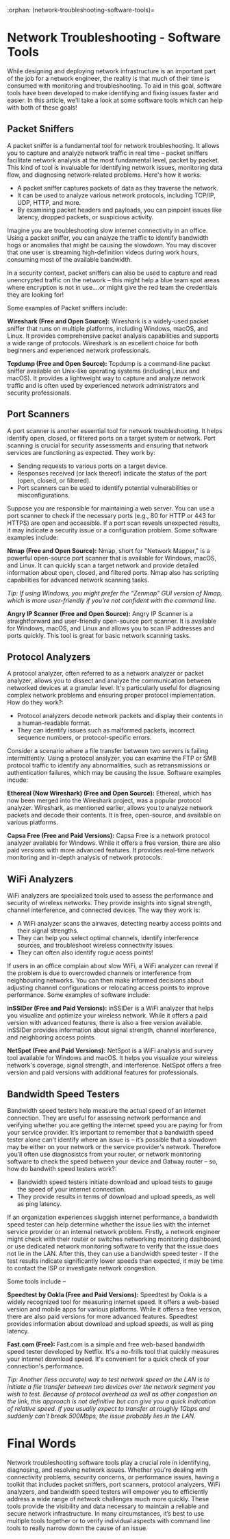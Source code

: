 :orphan:
(network-troubleshooting-software-tools)=

# Network Troubleshooting - Software Tools

While designing and deploying network infrastructure is an important part of the job for a network engineer, the reality is that much of their time is consumed with monitoring and troubleshooting. To aid in this goal, software tools have been developed to make identifying and fixing issues faster and easier. In this article, we’ll take a look at some software tools which can help with both of these goals! 



## Packet Sniffers

A packet sniffer is a fundamental tool for network troubleshooting. It allows you to capture and analyze network traffic in real time – packet sniffers facilitate network analysis at the most fundamental level, packet by packet. This kind of tool is invaluable for identifying network issues, monitoring data flow, and diagnosing network-related problems. Here's how it works:

- A packet sniffer captures packets of data as they traverse the network.
- It can be used to analyze various network protocols, including TCP/IP, UDP, HTTP, and more.
- By examining packet headers and payloads, you can pinpoint issues like latency, dropped packets, or suspicious activity.

Imagine you are troubleshooting slow internet connectivity in an office. Using a packet sniffer, you can analyze the traffic to identify bandwidth hogs or anomalies that might be causing the slowdown. You may discover that one user is streaming high-definition videos during work hours, consuming most of the available bandwidth.

In a security context, packet sniffers can also be used to capture and read unencrypted traffic on the network – this might help a blue team spot areas where encryption is not in use….or might give the red team the credentials they are looking for! 

Some examples of Packet sniffers include:


**Wireshark (Free and Open Source):** Wireshark is a widely-used packet sniffer that runs on multiple platforms, including Windows, macOS, and Linux. It provides comprehensive packet analysis capabilities and supports a wide range of protocols. Wireshark is an excellent choice for both beginners and experienced network professionals.

**Tcpdump (Free and Open Source):** Tcpdump is a command-line packet sniffer available on Unix-like operating systems (including Linux and macOS). It provides a lightweight way to capture and analyze network traffic and is often used by experienced network administrators and security professionals.

 

## Port Scanners

A port scanner is another essential tool for network troubleshooting. It helps identify open, closed, or filtered ports on a target system or network. Port scanning is crucial for security assessments and ensuring that network services are functioning as expected. They work by:

- Sending requests to various ports on a target device.
- Responses received (or lack thereof) indicate the status of the port (open, closed, or filtered).
- Port scanners can be used to identify potential vulnerabilities or misconfigurations.

Suppose you are responsible for maintaining a web server. You can use a port scanner to check if the necessary ports (e.g., 80 for HTTP or 443 for HTTPS) are open and accessible. If a port scan reveals unexpected results, it may indicate a security issue or a configuration problem. Some software examples include: 

**Nmap (Free and Open Source):** Nmap, short for "Network Mapper," is a powerful open-source port scanner that is available for Windows, macOS, and Linux. It can quickly scan a target network and provide detailed information about open, closed, and filtered ports. Nmap also has scripting capabilities for advanced network scanning tasks.

*Tip: If using Windows, you might prefer the “Zenmap” GUI version of Nmap, which is more user-friendly if you’re not confident with the command line.* 

**Angry IP Scanner (Free and Open Source):** Angry IP Scanner is a straightforward and user-friendly open-source port scanner. It is available for Windows, macOS, and Linux and allows you to scan IP addresses and ports quickly. This tool is great for basic network scanning tasks.

 

## Protocol Analyzers

A protocol analyzer, often referred to as a network analyzer or packet analyzer, allows you to dissect and analyze the communication between networked devices at a granular level. It's particularly useful for diagnosing complex network problems and ensuring proper protocol implementation. How do they work?: 

- Protocol analyzers decode network packets and display their contents in a human-readable format.
- They can identify issues such as malformed packets, incorrect sequence numbers, or protocol-specific errors.

Consider a scenario where a file transfer between two servers is failing intermittently. Using a protocol analyzer, you can examine the FTP or SMB protocol traffic to identify any abnormalities, such as retransmissions or authentication failures, which may be causing the issue. Software examples incude: 

**Ethereal (Now Wireshark) (Free and Open Source):** Ethereal, which has now been merged into the Wireshark project, was a popular protocol analyzer. Wireshark, as mentioned earlier, allows you to analyze network packets and decode their contents. It is free, open-source, and available on various platforms.

**Capsa Free (Free and Paid Versions):** Capsa Free is a network protocol analyzer available for Windows. While it offers a free version, there are also paid versions with more advanced features. It provides real-time network monitoring and in-depth analysis of network protocols.

 

## WiFi Analyzers

WiFi analyzers are specialized tools used to assess the performance and security of wireless networks. They provide insights into signal strength, channel interference, and connected devices. The way they work is:

- A WiFi analyzer scans the airwaves, detecting nearby access points and their signal strengths.
- They can help you select optimal channels, identify interference sources, and troubleshoot wireless connectivity issues.
- They can often also identify rogue acess points!

If users in an office complain about slow WiFi, a WiFi analyzer can reveal if the problem is due to overcrowded channels or interference from neighbouring networks. You can then make informed decisions about adjusting channel configurations or relocating access points to improve performance. Some examples of software include:

**inSSIDer (Free and Paid Versions):** inSSIDer is a WiFi analyzer that helps you visualize and optimize your wireless network. While it offers a paid version with advanced features, there is also a free version available. inSSIDer provides information about signal strength, channel interference, and neighboring access points.

**NetSpot (Free and Paid Versions):** NetSpot is a WiFi analysis and survey tool available for Windows and macOS. It helps you visualize your wireless network's coverage, signal strength, and interference. NetSpot offers a free version and paid versions with additional features for professionals.

 

## Bandwidth Speed Testers

Bandwidth speed testers help measure the actual speed of an internet connection. They are useful for assessing network performance and verifying whether you are getting the internet speed you are paying for from your service provider. It’s important to remember that a bandwidth speed tester alone can’t identify where an issue is – it’s possible that a slowdown may be either on your network or the service provider's network. Therefore you’ll often use diagnosistcs from your router, or network monitoring software to check the speed between your device and Gatway router – so, how do bandwith speed testers work?: 

- Bandwidth speed testers initiate download and upload tests to gauge the speed of your internet connection.
- They provide results in terms of download and upload speeds, as well as ping latency.

If an organization experiences sluggish internet performance, a bandwidth speed tester can help determine whether the issue lies with the internet service provider or an internal network problem. Firstly, a network engineer might check with their router or switches networking monitoring dashboard, or use dedicated network monitoring software to verify that the issue does not lie in the LAN. After this, they can use a bandwidth speed tester - If the test results indicate significantly lower speeds than expected, it may be time to contact the ISP or investigate network congestion.

Some tools include – 

**Speedtest by Ookla (Free and Paid Versions):** Speedtest by Ookla is a widely recognized tool for measuring internet speed. It offers a web-based version and mobile apps for various platforms. While it offers a free version, there are also paid versions for more advanced features. Speedtest provides information about download and upload speeds, as well as ping latency.

**Fast.com (Free):** Fast.com is a simple and free web-based bandwidth speed tester developed by Netflix. It's a no-frills tool that quickly measures your internet download speed. It's convenient for a quick check of your connection's performance.

*Tip: Another (less accurate) way to test network speed on the LAN is to initiate a file transfer between two devices over the network segment you wish to test. Because of protocol overhead as well as other congestion on the link, this approach is not definitive but can give you a quick indication of relative speed. If you usually expect to transfer at roughly 1Gbps and suddenly can't break 500Mbps, the issue probably lies in the LAN.*

# Final Words

Network troubleshooting software tools play a crucial role in identifying, diagnosing, and resolving network issues. Whether you're dealing with connectivity problems, security concerns, or performance issues, having a toolkit that includes packet sniffers, port scanners, protocol analyzers, WiFi analyzers, and bandwidth speed testers will empower you to efficiently address a wide range of network challenges much more quickly. These tools provide the visibility and data necessary to maintain a reliable and secure network infrastructure. In many circumstances, it’s best to use multiple tools together or to verify individual aspects with command line tools to really narrow down the cause of an issue.

 

 
